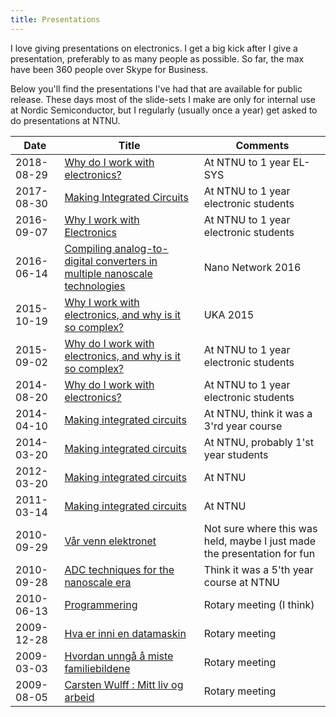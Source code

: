 ```yaml
---
title: Presentations
---
```


I love giving presentations on electronics. I get a big kick after I
give a presentation, preferably to as many people as possible. So far,
the max have been 360 people over Skype for Business.

Below you'll find the presentations I've had that are available for
public release. These days most of the slide-sets I make are only for
internal use at Nordic Semiconductor, but I regularly (usually once a
year) get asked to do
presentations at NTNU.
 

| Date | Title  | Comments |
| ---- | -----  | -------  |
| 2018-08-29 | [Why do I work with electronics?](2018_08_29_making_ic_and_wireless_public_ntnu.pdf) | At NTNU to 1 year  EL-SYS|
| 2017-08-30 | [Making Integrated Circuits](2017_08_30_Making_integrated_circuits.pdf) | At NTNU to 1 year  electronic students|
| 2016-09-07 | [Why I work with Electronics](2016-09-07_Why.pdf) | At NTNU to 1 year electronic students|
| 2016-06-14 | [Compiling analog-to-digital converters in multiple nanoscale technologies](2016-06-14_NanoNetwork.pdf)| Nano Network 2016 |
| 2015-10-19 | [Why I work with electronics, and why is it so complex?](2015-10-19_UKA.pdf) | UKA 2015 |
| 2015-09-02 | [Why do I work with electronics, and why is it so complex?](2015-09-02-NTNU_IC_public.pdf) |At NTNU to 1 year electronic students|
| 2014-08-20 | [Why do I work with electronics?](2014-08-20-NTNU_IC_public.pdf) |At NTNU to 1 year electronic students|
| 2014-04-10 | [Making integrated circuits](2014-04-10_Making_Integrated_Circuits_public.pdf) | At NTNU, think it was a 3'rd year course|
| 2014-03-20 | [Making integrated circuits](2014-03-20_Making_Integrated_Circuits_public.pdf) | At NTNU, probably 1'st year students |
| 2012-03-20 | [Making integrated circuits](2012-03-14_NTNU_ChipMaking_for_publication.pdf) | At NTNU |
| 2011-03-14 | [Making integrated circuits](2011-03-14_NTNU_ChipMaking_public_release.pdf) | At NTNU |
| 2010-09-29 | [Vår venn elektronet](2010_09_29_vaar_venn_elektronet.pdf) | Not sure where this was held, maybe I just made the presentation for fun |
| 2010-09-28 | [ADC techniques for the nanoscale era](2010_09_28_ADCs_tech_for_nanoscale_era.pdf) | Think it was a 5'th year course at NTNU |
| 2010-06-13 | [Programmering](2010_06_13_programming.pdf) |  Rotary meeting (I think) |
| 2009-12-28 | [Hva er inni en datamaskin](2009_12_28_hva_er_inni_datamaskin.pdf) | Rotary meeting |
| 2009-03-03 | [Hvordan unngå å miste familiebildene](2009_03_03_Hvordan_ungaa_familie_bildeloss.pdf) | Rotary meeting |
| 2009-08-05 | [Carsten Wulff : Mitt liv og arbeid](2008-08-05_Rotary_ego.pdf) | Rotary meeting |









